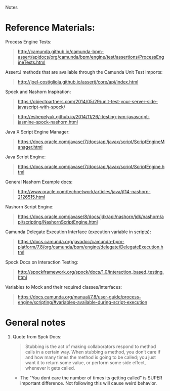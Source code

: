 Notes

# Reference Materials:

Process Engine Tests:
> http://camunda.github.io/camunda-bpm-assert/apidocs/org/camunda/bpm/engine/test/assertions/ProcessEngineTests.html

AssertJ methods that are available through the Camunda Unit Test Imports:
>http://joel-costigliola.github.io/assertj/core/api/index.html

Spock and Nashorn Inspiration:
>https://objectpartners.com/2014/05/29/unit-test-your-server-side-javascript-with-spock/

>http://eshepelyuk.github.io/2014/11/26/-testing-jvm-javascript-jasmine-spock-nashorn.html

Java X Script Engine Manager:
>https://docs.oracle.com/javase/7/docs/api/javax/script/ScriptEngineManager.html

Java Script Engine:
>https://docs.oracle.com/javase/7/docs/api/javax/script/ScriptEngine.html

General Nashorn Example docs:
>http://www.oracle.com/technetwork/articles/java/jf14-nashorn-2126515.html

Nashorn Script Engine:
>https://docs.oracle.com/javase/8/docs/jdk/api/nashorn/jdk/nashorn/api/scripting/NashornScriptEngine.html

Camunda Delegate Execution Interface (execution variable in scripts):
>https://docs.camunda.org/javadoc/camunda-bpm-platform/7.8/org/camunda/bpm/engine/delegate/DelegateExecution.html

Spock Docs on Interaction Testing:
>http://spockframework.org/spock/docs/1.0/interaction_based_testing.html


Variables to Mock and their required classes/interfaces:
>https://docs.camunda.org/manual/7.8/user-guide/process-engine/scripting/#variables-available-during-script-execution

# General notes

1. Quote from Spck Docs:
   > Stubbing is the act of making collaborators respond to method calls in a certain way. When stubbing a method, you don’t care if and how many times the method is going to be called; you just want it to return some value, or perform some side effect, whenever it gets called.
   
    - The "You dont care the number of times its getting called" is SUPER important difference.  Not following this will cause weird behavior.